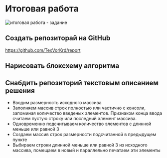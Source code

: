 # Итоговая работа

![итоговая работа - задание](https://gbcdn.mrgcdn.ru/uploads/asset/4283449/attachment/1251e74b703108ee483caaa98787097d.png)

## Создать репозиторай на GitHub
https://github.com/TexVorKrd/report

## Нарисовать  блоксхему алгоритма



## Снабдить репозиторий  текстовым описанием решения
* Вводим размерность исходного массива
* Заполняем массив строк полностью или частично с консоли, запоминая количество введеных элементов. Признаком конца ввода считаем пустую строку или последний элемент массива.
* Одновременно подсчитываем количество элементов с длинной меньше или равной 3
* Создаем массив строк размерности подсчитанной в предыдущем пункте
* Выбираем строки длинной меньше или равной 3 из исходного массива, помещаем в новый и параллельно печатаем эти элементы


